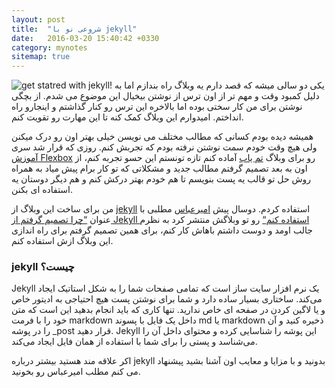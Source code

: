 ```yaml
---
layout: post
title:  "شروعی نو با jekyll"
date:   2016-03-20 15:40:42 +0330
category: mynotes
sitemap: true
---
```


![get statred with jekyll!]({{site.baseurl}}/assets/images/posts/jekyll.jpg)
یکی دو سالی میشه که قصد دارم یه وبلاگ راه بندازم اما به دلیل کمبود وقت و مهم تر از اون ترس از نوشتن بیخیال این موضوع می شدم. از بچگی نوشتن برای من کار سختی بوده اما بالاخره این ترس رو کنار گذاشتم و اینجارو راه انداختم. امیدوارم این وبلاگ کمک کنه تا این مهارت رو تقویت کنم.

همیشه دیده بودم کسانی که مطالب مختلف می نویسن خیلی بهتر اون رو درک میکنن ولی هیچ وقت خودم سمت نوشتن نرفته بودم که تجربش کنم. روزی که قرار شد سری [آموزش Flexbox](http://themeyab.com/blog "آموزش کامل flexbox") رو برای وبلاگ [تم یاب](http://themeyab.com "خرید قالب وردپرس") آماده کنم تازه تونستم این حسو تجربه کنم، از اون به بعد تصمیم گرفتم مطالب جدید و مشکلاتی که تو کار برام پیش میاد به همراه روش حل تو قالب یه پست بنویسم تا هم خودم بهتر درکش کنم و هم دیگر دوستان یه استفاده ای بکنن.

من برای ساخت این وبلاگ از [jekyll](https://jekyllrb.com/ "Transform your plain text into static websites and blogs.
")  استفاده کردم. دوسال پیش [امیرعباس](http://twitter.com/@amir_abbas) مطلبی با عنوان [“چرا تصمیم گرفتم از Jekyll استفاده کنم“](http://front-end.ir/webdesign/why-i-have-chosen-jekyll/ "چرا تصمیم گرفتم از Jekyll استفاده کنم") رو تو وبلاگش منتشر کرد به نظرم جالب اومد و دوست داشتم باهاش کار کنم، برای همین تصمیم گرفتم برای راه اندازی این وبلاگ ازش استفاده کنم.

### jekyll چیست؟
Jekyll یک نرم افزار سایت ساز است که تمامی صفحات شما را به شکل استاتیک ایجاد می‌کند. ساختاری بسیار ساده دارد و شما برای نوشتن پست هیچ احتیاجی به ادیتور خاص و یا لاگین کردن در صفحه ای خاص ندارید. تنها کاری که باید انجام بدهید این است که متن خود را با فرمت markdown داخل یک فایل با پسوند md یا markdown ذخیره کنید و آن را در پوشه _post قرار دهید. Jekyll این پوشه را شناسایی کرده و محتوای داخل آن را می‌شناسد و پستی را برای شما با استفاده از همان فایل ایجاد می‌کند.

اکر علاقه مند هستید بیشتر درباره jekyll  بدونید و با مزایا و معایب  اون آشنا بشید پیشنهاد می کنم مطلب امیرعباس رو بخونید.
